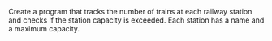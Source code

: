 Create a program that tracks the number of trains at each railway station and checks if the station capacity is exceeded. Each station has a name and a maximum capacity.
